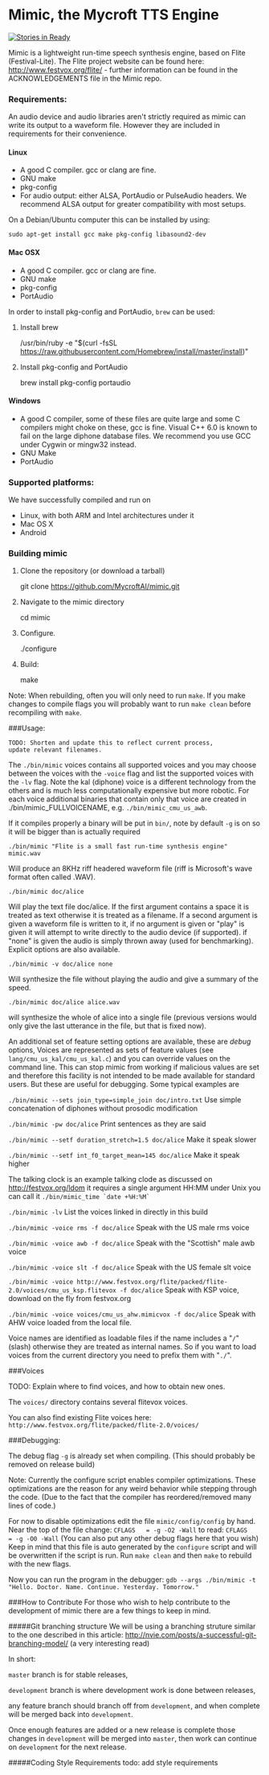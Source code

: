 Mimic, the Mycroft TTS Engine
==============================

[![Stories in Ready](https://badge.waffle.io/MycroftAI/mimic.png?label=ready&title=Ready)](https://waffle.io/MycroftAI/mimic)

Mimic is a lightweight run-time speech synthesis engine, based on
Flite (Festival-Lite). The Flite project website can be found
here: http://www.festvox.org/flite/ - further information can be found
in the ACKNOWLEDGEMENTS file in the Mimic repo.

### Requirements:

An audio device and audio libraries aren't strictly required as mimic can write
its output to a waveform file. However they are included in requirements for
their convenience.


#### Linux

- A good C compiler. gcc or clang are fine.
- GNU make
- pkg-config
- For audio output: either ALSA, PortAudio or PulseAudio headers. We recommend
  ALSA output for greater compatibility with most setups.

On a Debian/Ubuntu computer this can be installed by using:

    sudo apt-get install gcc make pkg-config libasound2-dev

#### Mac OSX

- A good C compiler. gcc or clang are fine.
- GNU make
- pkg-config
- PortAudio

In order to install pkg-config and PortAudio, `brew` can be used:

1. Install brew

    /usr/bin/ruby -e "$(curl -fsSL https://raw.githubusercontent.com/Homebrew/install/master/install)"

2. Install pkg-config and PortAudio

    brew install pkg-config portaudio

#### Windows

* A good C compiler, some of these files are quite large and some C
  compilers might choke on these, gcc is fine. Visual C++ 6.0 is known to fail
  on the large diphone database files.  We recommend you use GCC under Cygwin
  or mingw32 instead.
* GNU Make
* PortAudio


### Supported platforms:

We have successfully compiled and run on

- Linux, with both ARM and Intel architectures under it
- Mac OS X
- Android

### Building mimic

1. Clone the repository (or download a tarball)

    git clone https://github.com/MycroftAI/mimic.git

2. Navigate to the mimic directory

    cd mimic

3. Configure.

    ./configure

4. Build:

    make
 
Note: When rebuilding, often you will only need to run `make`.
If you make changes to compile flags you will probably want to
run `make clean` before recompiling with `make`.

###Usage:

    TODO: Shorten and update this to reflect current process,
    update relevant filenames.

The `./bin/mimic` voices contains all supported voices and you may
choose between the voices with the `-voice` flag and list the supported
voices with the `-lv` flag.  Note the kal (diphone) voice is a different
technology from the others and is much less computationally expensive
but more robotic.  For each voice additional binaries that contain
only that voice are created in ./bin/mimic_FULLVOICENAME,
e.g. `./bin/mimic_cmu_us_awb`.

If it compiles properly a binary will be put in `bin/`, note by
default `-g` is on so it will be bigger than is actually required

   `./bin/mimic "Flite is a small fast run-time synthesis engine" mimic.wav`

Will produce an 8KHz riff headered waveform file (riff is Microsoft's
wave format often called .WAV).

   `./bin/mimic doc/alice`

Will play the text file doc/alice.  If the first argument contains
a space it is treated as text otherwise it is treated as a filename.
If a second argument is given a waveform file is written to it,
if no argument is given or "play" is given it will attempt to
write directly to the audio device (if supported).  if "none"
is given the audio is simply thrown away (used for benchmarking).
Explicit options are also available.

   `./bin/mimic -v doc/alice none`

Will synthesize the file without playing the audio and give a summary
of the speed.

   `./bin/mimic doc/alice alice.wav`

will synthesize the whole of alice into a single file (previous
versions would only give the last utterance in the file, but
that is fixed now).

An additional set of feature setting options are available, these are
*debug* options, Voices are represented as sets of feature values (see
`lang/cmu_us_kal/cmu_us_kal.c`) and you can override values on the
command line.  This can stop mimic from working if malicious values
are set and therefore this facility is not intended to be made
available for standard users.  But these are useful for
debugging.  Some typical examples are

`./bin/mimic --sets join_type=simple_join doc/intro.txt`
     Use simple concatenation of diphones without prosodic modification

`./bin/mimic -pw doc/alice`
     Print sentences as they are said

`./bin/mimic --setf duration_stretch=1.5 doc/alice`
     Make it speak slower

`./bin/mimic --setf int_f0_target_mean=145 doc/alice`
     Make it speak higher

The talking clock is an example talking clode as discussed on
http://festvox.org/ldom it requires a single argument HH:MM
under Unix you can call it
    ``./bin/mimic_time `date +%H:%M` ``

`./bin/mimic -lv`
    List the voices linked in directly in this build

`./bin/mimic -voice rms -f doc/alice`
    Speak with the US male rms voice

`./bin/mimic -voice awb -f doc/alice`
    Speak with the "Scottish" male awb voice

`./bin/mimic -voice slt -f doc/alice`
    Speak with the US female slt voice


`./bin/mimic -voice http://www.festvox.org/flite/packed/flite-2.0/voices/cmu_us_ksp.flitevox -f doc/alice`
    Speak with KSP voice, download on the fly from festvox.org

`./bin/mimic -voice voices/cmu_us_ahw.mimicvox -f doc/alice`
    Speak with AHW voice loaded from the local file.

Voice names are identified as loadable files if the name includes a
"`/`" (slash) otherwise they are treated as internal names.  So if you
want to load voices from the current directory you need to prefix them
with "`./`".

###Voices

TODO: Explain where to find voices, and how to obtain new ones.

The `voices/` directory contains several flitevox voices.

You can also find existing Flite voices here:
  `http://www.festvox.org/flite/packed/flite-2.0/voices/`

###Debugging:

  The debug flag `-g` is already set when compiling. (This should
  probably be removed on release build)

  Note: Currently the configure script enables compiler optimizations.
  These optimizations are the reason for any weird behavior while
  stepping through the code. (Due to the fact that the compiler has
  reordered/removed many lines of code.) 

  For now to disable optimizations edit the file `mimic/config/config`
  by hand. Near the top of the file change: `CFLAGS   = -g -O2 -Wall`
  to read: `CFLAGS   = -g -O0 -Wall`
  (You can also put any other debug flags here that you wish)
  Keep in mind that this file is auto generated by the `configure`
  script and will be overwritten if the script is run.
  Run `make clean` and then `make` to rebuild with the new flags.

  Now you can run the program in the debugger:
  `gdb --args ./bin/mimic -t "Hello. Doctor. Name. Continue. Yesterday. Tomorrow."`
  
###How to Contribute 
  For those who wish to help contribute to the development of mimic
  there are a few things to keep in mind. 
  
#####Git branching structure
  We will be using a branching struture similar to the one described in this article:
  http://nvie.com/posts/a-successful-git-branching-model/ (a very interesting read)
  
  In short:
  
  `master` branch is for stable releases, 
  
  `development` branch is where development work is done between releases,
  
  any feature branch should branch off from `development`, and when complete will be merged back into `development`.
  
  Once enough features are added or a new release is complete those changes in `development` will be merged into `master`, 
  then work can continue on `development` for the next release. 
  
#####Coding Style Requirements
    todo: add style requirements 
  
